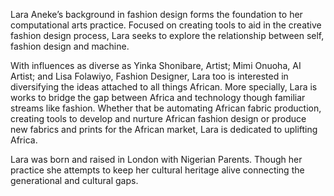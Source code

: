 Lara Aneke’s background in fashion design forms the foundation to her computational arts practice. Focused on creating tools to aid in the creative fashion design process, Lara seeks to explore the relationship between self, fashion design and machine.  

With influences as diverse as Yinka Shonibare, Artist; Mimi Onuoha, AI Artist; and Lisa Folawiyo, Fashion Designer, Lara too is interested in diversifying the ideas attached to all things African. More specially, Lara is works to bridge the gap between Africa and technology though familiar streams like fashion. Whether that be automating African fabric production, creating tools to develop and nurture African fashion design or produce new fabrics and prints for the African market, Lara is dedicated to uplifting Africa. 

Lara was born and raised in London with Nigerian Parents. Though her practice she attempts to keep her cultural heritage alive connecting the generational and cultural gaps.